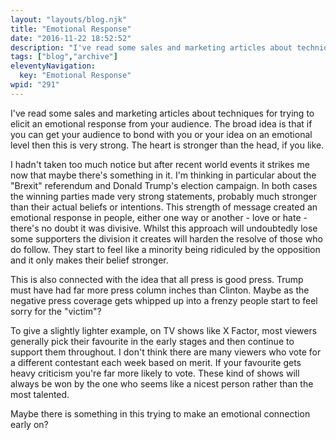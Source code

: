 ```yaml
---
layout: "layouts/blog.njk"
title: "Emotional Response"
date: "2016-11-22 18:52:52"
description: "I've read some sales and marketing articles about techniques for trying to elicit an emotional response from your audience"
tags: ["blog","archive"]
eleventyNavigation:
  key: "Emotional Response"
wpid: "291"
---
```

I've read some sales and marketing articles about techniques for trying to elicit an emotional response from your audience. The broad idea is that if you can get your audience to bond with you or your idea on an emotional level then this is very strong. The heart is stronger than the head, if you like.

I hadn't taken too much notice but after recent world events it strikes me now that maybe there's something in it. I'm thinking in particular about the "Brexit" referendum and Donald Trump's election campaign. In both cases the winning parties made very strong statements, probably much stronger than their actual beliefs or intentions. This strength of message created an emotional response in people, either one way or another - love or hate - there's no doubt it was divisive. Whilst this approach will undoubtedly lose some supporters the division it creates will harden the resolve of those who do follow. They start to feel like a minority being ridiculed by the opposition and it only makes their belief stronger.

This is also connected with the idea that all press is good press. Trump must have had far more press column inches than Clinton. Maybe as the negative press coverage gets whipped up into a frenzy people start to feel sorry for the "victim"?

To give a slightly lighter example, on TV shows like X Factor, most viewers generally pick their favourite in the early stages and then continue to support them throughout. I don't think there are many viewers who vote for a different contestant each week based on merit. If your favourite gets heavy criticism you're far more likely to vote. These kind of shows will always be won by the one who seems like a nicest person rather than the most talented.

Maybe there is something in this trying to make an emotional connection early on?